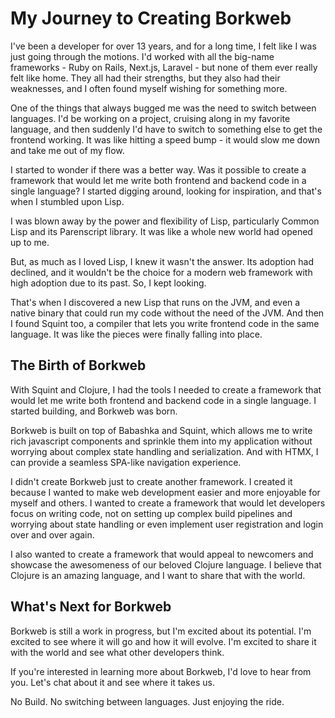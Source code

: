 # My Journey to Creating Borkweb
I've been a developer for over 13 years, and for a long time, I felt like I was just going through the motions. I'd worked with all the big-name frameworks - Ruby on Rails, Next.js, Laravel - but none of them ever really felt like home. They all had their strengths, but they also had their weaknesses, and I often found myself wishing for something more.

One of the things that always bugged me was the need to switch between languages. I'd be working on a project, cruising along in my favorite language, and then suddenly I'd have to switch to something else to get the frontend working. It was like hitting a speed bump - it would slow me down and take me out of my flow.

I started to wonder if there was a better way. Was it possible to create a framework that would let me write both frontend and backend code in a single language? I started digging around, looking for inspiration, and that's when I stumbled upon Lisp.

I was blown away by the power and flexibility of Lisp, particularly Common Lisp and its Parenscript library. It was like a whole new world had opened up to me.

But, as much as I loved Lisp, I knew it wasn't the answer. Its adoption had declined, and it wouldn't be the choice for a modern web framework with high adoption due to its past. So, I kept looking.

That's when I discovered a new Lisp that runs on the JVM, and even a native binary that could run my code without the need of the JVM. And then I found Squint too, a compiler that lets you write frontend code in the same language. It was like the pieces were finally falling into place.

## The Birth of Borkweb
With Squint and Clojure, I had the tools I needed to create a framework that would let me write both frontend and backend code in a single language. I started building, and Borkweb was born.

Borkweb is built on top of Babashka and Squint, which allows me to write rich javascript components and sprinkle them into my application without worrying about complex state handling and serialization. And with HTMX, I can provide a seamless SPA-like navigation experience.

I didn't create Borkweb just to create another framework. I created it because I wanted to make web development easier and more enjoyable for myself and others. I wanted to create a framework that would let developers focus on writing code, not on setting up complex build pipelines and worrying about state handling or even implement user registration and login over and over again.

I also wanted to create a framework that would appeal to newcomers and showcase the awesomeness of our beloved Clojure language. I believe that Clojure is an amazing language, and I want to share that with the world.

## What's Next for Borkweb
Borkweb is still a work in progress, but I'm excited about its potential. I'm excited to see where it will go and how it will evolve. I'm excited to share it with the world and see what other developers think.

If you're interested in learning more about Borkweb, I'd love to hear from you. Let's chat about it and see where it takes us.

No Build. No switching between languages. Just enjoying the ride. 
